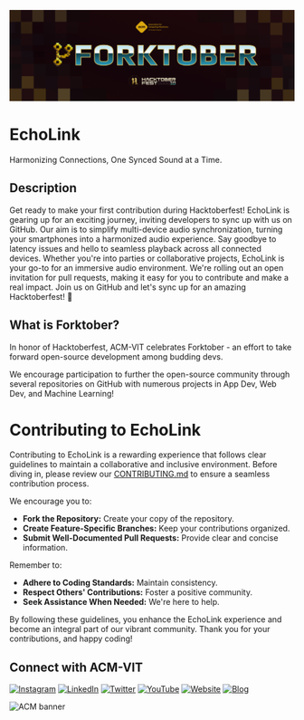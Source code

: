 

![forktober2023](https://github.com/ACM-VIT/.github/blob/master/profile/forktober%202023%20new.png)

# EchoLink

Harmonizing Connections, One Synced Sound at a Time.

## Description

Get ready to make your first contribution during Hacktoberfest! EchoLink is gearing up for an exciting journey, inviting developers to sync up with us on GitHub. Our aim is to simplify multi-device audio synchronization, turning your smartphones into a harmonized audio experience. Say goodbye to latency issues and hello to seamless playback across all connected devices. Whether you're into parties or collaborative projects, EchoLink is your go-to for an immersive audio environment. We're rolling out an open invitation for pull requests, making it easy for you to contribute and make a real impact. Join us on GitHub and let's sync up for an amazing Hacktoberfest! 🚀

## What is Forktober?

In honor of Hacktoberfest, ACM-VIT celebrates Forktober - an effort to take forward open-source development among budding devs.

We encourage participation to further the open-source community through several repositories on GitHub with numerous projects in App Dev, Web Dev, and Machine Learning!

# Contributing to EchoLink

Contributing to EchoLink is a rewarding experience that follows clear guidelines to maintain a collaborative and inclusive environment. Before diving in, please review our [CONTRIBUTING.md](https://github.com/ACM-VIT/EchoLink/blob/main/CONTRIBUTING.md) to ensure a seamless contribution process.

We encourage you to:

- **Fork the Repository:** Create your copy of the repository.
- **Create Feature-Specific Branches:** Keep your contributions organized.
- **Submit Well-Documented Pull Requests:** Provide clear and concise information.

Remember to:

- **Adhere to Coding Standards:** Maintain consistency.
- **Respect Others' Contributions:** Foster a positive community.
- **Seek Assistance When Needed:** We're here to help.

By following these guidelines, you enhance the EchoLink experience and become an integral part of our vibrant community. Thank you for your contributions, and happy coding!

## Connect with ACM-VIT

[![Instagram](https://img.shields.io/badge/Instagram-%23E4405F.svg?&style=for-the-badge&logo=instagram&logoColor=white)](https://www.instagram.com/acmvit/)
[![LinkedIn](https://img.shields.io/badge/LinkedIn-%230077B5.svg?&style=for-the-badge&logo=linkedin&logoColor=white)](https://www.linkedin.com/company/acm-vit/)
[![Twitter](https://img.shields.io/badge/Twitter-%231DA1F2.svg?&style=for-the-badge&logo=twitter&logoColor=white)](https://twitter.com/ACM_VIT)
[![YouTube](https://img.shields.io/badge/YouTube-%23FF0000.svg?&style=for-the-badge&logo=youtube&logoColor=white)](https://www.youtube.com/@associationforcomputingmac7961)
[![Website](https://img.shields.io/badge/Website-%23000000.svg?&style=for-the-badge&logo=google-chrome&logoColor=white)](https://acmvit.in/)
[![Blog](https://img.shields.io/badge/Blog-%230A0A0A.svg?&style=for-the-badge&logo=blogger&logoColor=white)](https://blog.acmvit.in/)


![ACM banner](https://github.com/JuxtaRYCT/EchoLink/assets/116808459/9767ecb1-8e70-46bd-b31a-56819ce51d60)
